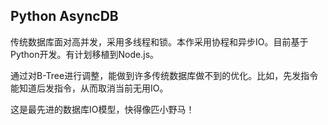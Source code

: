 ## Python AsyncDB
传统数据库面对高并发，采用多线程和锁。本作采用协程和异步IO。目前基于Python开发。有计划移植到Node.js。

通过对B-Tree进行调整，能做到许多传统数据库做不到的优化。比如，先发指令能知道后发指令，从而取消当前无用IO。

这是最先进的数据库IO模型，快得像匹小野马！